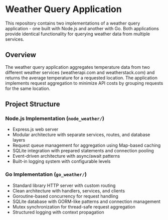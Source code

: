 # Weather Query Application

This repository contains two implementations of a weather query application - one built with Node.js and another with Go. Both applications provide identical functionality for querying weather data from multiple services.

## Overview

The weather query application aggregates temperature data from two different weather services (weatherapi.com and weatherstack.com) and returns the average temperature for a requested location. The application implements request aggregation to minimize API costs by grouping requests for the same location.

## Project Structure

### Node.js Implementation (`node_weather/`)
- Express.js web server
- Modular architecture with separate services, routes, and database layers
- Request queue management for aggregation using Map-based caching
- SQLite integration with prepared statements and connection pooling
- Event-driven architecture with async/await patterns
- Built-in logging system with configurable levels

### Go Implementation (`go_weather/`)
- Standard library HTTP server with custom routing
- Clean architecture with handlers, services, and clients
- Goroutine-based concurrency for request handling
- SQLite database with GORM-like patterns and connection management
- Mutex synchronization for thread-safe request aggregation
- Structured logging with context propagation
